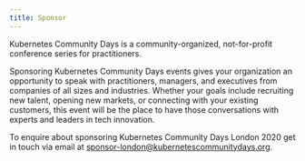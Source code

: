 ```yaml
---
title: Sponsor
---
```


Kubernetes Community Days is a community-organized, not-for-profit conference series for practitioners.

Sponsoring Kubernetes Community Days events gives your organization an opportunity to speak with practitioners, managers, and executives from companies of all sizes and industries. Whether your goals include recruiting new talent, opening new markets, or connecting with your existing customers, this event will be the place to have those conversations with experts and leaders in tech innovation.

To enquire about sponsoring Kubernetes Community Days London 2020 get in touch via email at [sponsor-london@kubernetescommunitydays.org](mailto:sponsor-london@kubernetescommunitydays.org).
